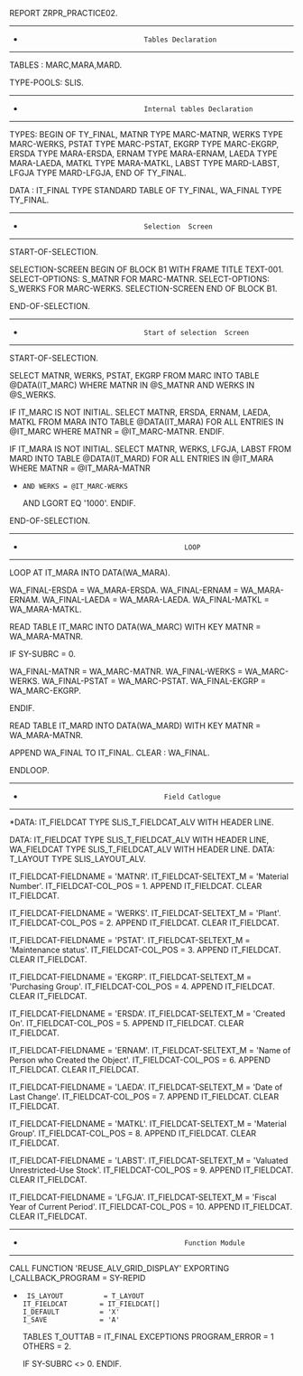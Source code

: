 REPORT ZRPR_PRACTICE02.

********************************************************************************************************************
*                                   Tables Declaration
********************************************************************************************************************
TABLES : MARC,MARA,MARD.

TYPE-POOLS: SLIS.
********************************************************************************************************************
*                                   Internal tables Declaration
********************************************************************************************************************

TYPES: BEGIN OF TY_FINAL,
          MATNR TYPE MARC-MATNR,
          WERKS TYPE MARC-WERKS,
          PSTAT TYPE MARC-PSTAT,
          EKGRP TYPE MARC-EKGRP,
          ERSDA TYPE MARA-ERSDA,
          ERNAM TYPE MARA-ERNAM,
          LAEDA TYPE MARA-LAEDA,
          MATKL TYPE MARA-MATKL,
          LABST TYPE MARD-LABST,
          LFGJA TYPE MARD-LFGJA,
       END OF TY_FINAL.

DATA : IT_FINAL TYPE STANDARD TABLE OF TY_FINAL,
       WA_FINAL TYPE TY_FINAL.

********************************************************************************************************************
*                                   Selection  Screen
********************************************************************************************************************

START-OF-SELECTION.

  SELECTION-SCREEN BEGIN OF BLOCK B1 WITH FRAME TITLE TEXT-001.
  SELECT-OPTIONS: S_MATNR FOR MARC-MATNR.
  SELECT-OPTIONS: S_WERKS FOR MARC-WERKS.
  SELECTION-SCREEN END OF BLOCK B1.

END-OF-SELECTION.


********************************************************************************************************************
*                                   Start of selection  Screen
********************************************************************************************************************

START-OF-SELECTION.

  SELECT MATNR,
         WERKS,
         PSTAT,
         EKGRP
     FROM MARC
     INTO TABLE @DATA(IT_MARC)
     WHERE MATNR IN @S_MATNR
     AND WERKS IN @S_WERKS.

  IF IT_MARC IS NOT INITIAL.
    SELECT MATNR,
           ERSDA,
           ERNAM,
           LAEDA,
           MATKL
      FROM MARA
      INTO TABLE @DATA(IT_MARA)
      FOR ALL ENTRIES IN @IT_MARC
      WHERE MATNR = @IT_MARC-MATNR.
  ENDIF.

  IF IT_MARA IS NOT INITIAL.
    SELECT MATNR,
           WERKS,
           LFGJA,
           LABST
     FROM MARD
     INTO TABLE @DATA(IT_MARD)
     FOR ALL ENTRIES IN @IT_MARA
     WHERE MATNR = @IT_MARA-MATNR
*     AND WERKS = @IT_MARC-WERKS
     AND LGORT EQ '1000'.
  ENDIF.

END-OF-SELECTION.
********************************************************************************************************************
*                                             LOOP
********************************************************************************************************************
LOOP AT IT_MARA INTO DATA(WA_MARA).

  WA_FINAL-ERSDA = WA_MARA-ERSDA.
  WA_FINAL-ERNAM = WA_MARA-ERNAM.
  WA_FINAL-LAEDA = WA_MARA-LAEDA.
  WA_FINAL-MATKL = WA_MARA-MATKL.

 READ TABLE IT_MARC INTO DATA(WA_MARC) WITH KEY MATNR = WA_MARA-MATNR.


 IF SY-SUBRC = 0.

  WA_FINAL-MATNR = WA_MARC-MATNR.
  WA_FINAL-WERKS = WA_MARC-WERKS.
  WA_FINAL-PSTAT = WA_MARC-PSTAT.
  WA_FINAL-EKGRP = WA_MARC-EKGRP.

 ENDIF.

  READ TABLE IT_MARD INTO DATA(WA_MARD) WITH KEY MATNR = WA_MARA-MATNR.

   APPEND WA_FINAL TO IT_FINAL.
    CLEAR : WA_FINAL.

ENDLOOP.



**********************************************************************************************************************
*                                        Field Catlogue
**********************************************************************************************************************

*DATA: IT_FIELDCAT TYPE SLIS_T_FIELDCAT_ALV WITH HEADER LINE.

 DATA: IT_FIELDCAT TYPE SLIS_T_FIELDCAT_ALV WITH HEADER LINE,
        WA_FIELDCAT TYPE SLIS_T_FIELDCAT_ALV WITH HEADER LINE.
  DATA: T_LAYOUT       TYPE SLIS_LAYOUT_ALV.

  IT_FIELDCAT-FIELDNAME   = 'MATNR'.
  IT_FIELDCAT-SELTEXT_M   = 'Material Number'.
  IT_FIELDCAT-COL_POS     = 1.
  APPEND IT_FIELDCAT.
  CLEAR  IT_FIELDCAT.

  IT_FIELDCAT-FIELDNAME   = 'WERKS'.
  IT_FIELDCAT-SELTEXT_M   = 'Plant'.
  IT_FIELDCAT-COL_POS     = 2.
  APPEND IT_FIELDCAT.
  CLEAR IT_FIELDCAT.

  IT_FIELDCAT-FIELDNAME   = 'PSTAT'.
  IT_FIELDCAT-SELTEXT_M   = 'Maintenance status'.
  IT_FIELDCAT-COL_POS     = 3.
  APPEND IT_FIELDCAT.
  CLEAR IT_FIELDCAT.

  IT_FIELDCAT-FIELDNAME   = 'EKGRP'.
  IT_FIELDCAT-SELTEXT_M   = 'Purchasing Group'.
  IT_FIELDCAT-COL_POS     = 4.
  APPEND IT_FIELDCAT.
  CLEAR IT_FIELDCAT.

  IT_FIELDCAT-FIELDNAME   = 'ERSDA'.
  IT_FIELDCAT-SELTEXT_M   = 'Created On'.
  IT_FIELDCAT-COL_POS     = 5.
  APPEND IT_FIELDCAT.
  CLEAR IT_FIELDCAT.

  IT_FIELDCAT-FIELDNAME   = 'ERNAM'.
  IT_FIELDCAT-SELTEXT_M   = 'Name of Person who Created the Object'.
  IT_FIELDCAT-COL_POS     = 6.
  APPEND IT_FIELDCAT.
  CLEAR IT_FIELDCAT.

  IT_FIELDCAT-FIELDNAME   = 'LAEDA'.
  IT_FIELDCAT-SELTEXT_M   = 'Date of Last Change'.
  IT_FIELDCAT-COL_POS     = 7.
  APPEND IT_FIELDCAT.
  CLEAR IT_FIELDCAT.

  IT_FIELDCAT-FIELDNAME   = 'MATKL'.
  IT_FIELDCAT-SELTEXT_M   = 'Material Group'.
  IT_FIELDCAT-COL_POS     = 8.
  APPEND IT_FIELDCAT.
  CLEAR IT_FIELDCAT.

  IT_FIELDCAT-FIELDNAME   = 'LABST'.
  IT_FIELDCAT-SELTEXT_M   = 'Valuated Unrestricted-Use Stock'.
  IT_FIELDCAT-COL_POS     = 9.
  APPEND IT_FIELDCAT.
  CLEAR IT_FIELDCAT.

  IT_FIELDCAT-FIELDNAME   = 'LFGJA'.
  IT_FIELDCAT-SELTEXT_M   = 'Fiscal Year of Current Period'.
  IT_FIELDCAT-COL_POS     = 10.
  APPEND IT_FIELDCAT.
  CLEAR IT_FIELDCAT.


***********************************************************************************************************************
*                                             Function Module
***********************************************************************************************************************
  CALL FUNCTION 'REUSE_ALV_GRID_DISPLAY'
    EXPORTING
      I_CALLBACK_PROGRAM = SY-REPID
*      IS_LAYOUT          = T_LAYOUT
      IT_FIELDCAT        = IT_FIELDCAT[]
      I_DEFAULT          = 'X'
      I_SAVE             = 'A'
    TABLES
      T_OUTTAB           = IT_FINAL
    EXCEPTIONS
      PROGRAM_ERROR      = 1
      OTHERS             = 2.

  IF SY-SUBRC <> 0.
  ENDIF.
